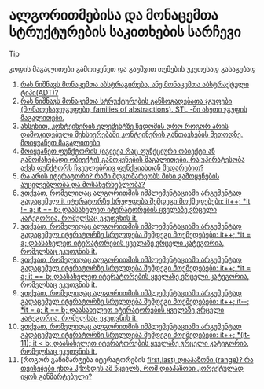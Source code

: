# ალგორითმებისა და მონაცემთა სტრუქტურების საკითხების სარჩევი

> [!TIP]
> კოდის მაგალითები გამოიყენეთ და გაუშვით თემების უკეთესად გასაგებად

1. [რას ნიშნავს მონაცემთა აბსტრაგირება, ანუ მონაცემთა აბსტრაქტული ტიპი(ADT)?](./Data_Abstraction.md)
2. [რას ნიშნავს მონაცემთა სტრუქტურების განზოგადებათა ჯგუფები (მონათესავეჯგუფები, families of abstractions). STL -ში ასეთი ჯგუფის მაგალითები.](./family_of_abstractions.md)
3. [ახსენით, კონტეინერის ელემენტზე წვდომის დრო როგორ არის დამოკიდებული მეხსიერებაში კონტეინერის განთავსების მეთოდზე. მოიყვანეთ მაგალითები](./data_placement_time_complexity.md)
4. [მოიყვანეთ ფუნქტორის (იგივეა რაც ფუნქციური ობიექტი ან გამოძახებადი ობიექტი) გამოყენების მაგალითები. რა უპირატესობა აქვს ფუნქტორს ჩვეულებრივ ფუნქციასთან შედარებით?](./functor.md)
5. [რა არის იტერატორი? რაში მდგომარეობს მისი გამოყენების აუცილებლობა და მოსახერხებლობა?](./iterators.md)
6. [ვთქვათ, რომელიღაც ალგორითმის იმპლემენტაციაში არგუმენტად გადაცემულ it იტერატორზე სრულდება შემდეგი მოქმედებები: it++; *it != a; it == b; დაასახელეთ იტერატორების ყველაზე ვრცელი კატეგორია, რომელსაც ეკუთვნის it.](./iterators.md)
7. [ვთქვათ, რომელიღაც ალგორითმის იმპლემენტაციაში არგუმენტად გადაცემულ იტერატორზე სრულდება შემდეგი მოქმედებები: it++; *it = a; დაასახელეთ იტერატორების ყველაზე ვრცელი კატეგორია, რომელსაც ეკუთვნის it.](./iterators.md)
8. [ვთქვათ, რომელიღაც ალგორითმის იმპლემენტაციაში არგუმენტად გადაცემულ იტერატორზე სრულდება შემდეგი მოქმედებები: it++; *it = a; it == b; დაასახელეთ იტერატორების ყველაზე ვრცელი კატეგორია, რომელსაც ეკუთვნის it.](./iterators.md)
9. [ვთქვათ, რომელიღაც ალგორითმის იმპლემენტაციაში არგუმენტად გადაცემულ იტერატორზე სრულდება შემდეგი მოქმედებები: it++; it--; *it = a; it == b; დაასახელეთ იტერატორების ყველაზე ვრცელი კატეგორია, რომელსაც ეკუთვნის it.](./iterators.md)
10. [ვთქვათ, რომელიღაც ალგორითმის იმპლემენტაციაში არგუმენტად გადაცემულ იტერატორზე სრულდება შემდეგი მოქმედებები: it++; *(it-11); it < b; დაასახელეთ იტერატორების ყველაზე ვრცელი კატეგორია, რომელსაც ეკუთვნის it.](./iterators.md)
11. [როგორ განიმარტება იტერატორების [first,last) დიაპაზონი (range)? რა თვისებები უნდა ჰქონდეს ამ წყვილს, რომ დიაპაზონი კორექტულად იყოს განმარტებული?](./iterator_range.md)









